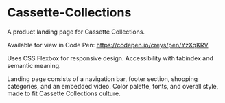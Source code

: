 # Cassette-Collections
A product landing page for Cassette Collections.

Available for view in Code Pen:
https://codepen.io/creys/pen/YzXqKRV

Uses CSS Flexbox for responsive design.
Accessibility with tabindex and semantic meaning.

Landing page consists of a navigation bar, footer section, shopping categories, and an embedded video.
Color palette, fonts, and overall style, made to fit Cassette Collections culture.

